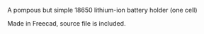 A pompous but simple 18650 lithium-ion battery holder (one cell)

Made in Freecad, source file is included.
